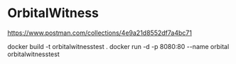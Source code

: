 # OrbitalWitness

https://www.postman.com/collections/4e9a21d8552df7a4bc71


docker build -t orbitalwitnesstest .
docker run -d -p 8080:80 --name orbital orbitalwitnesstest
